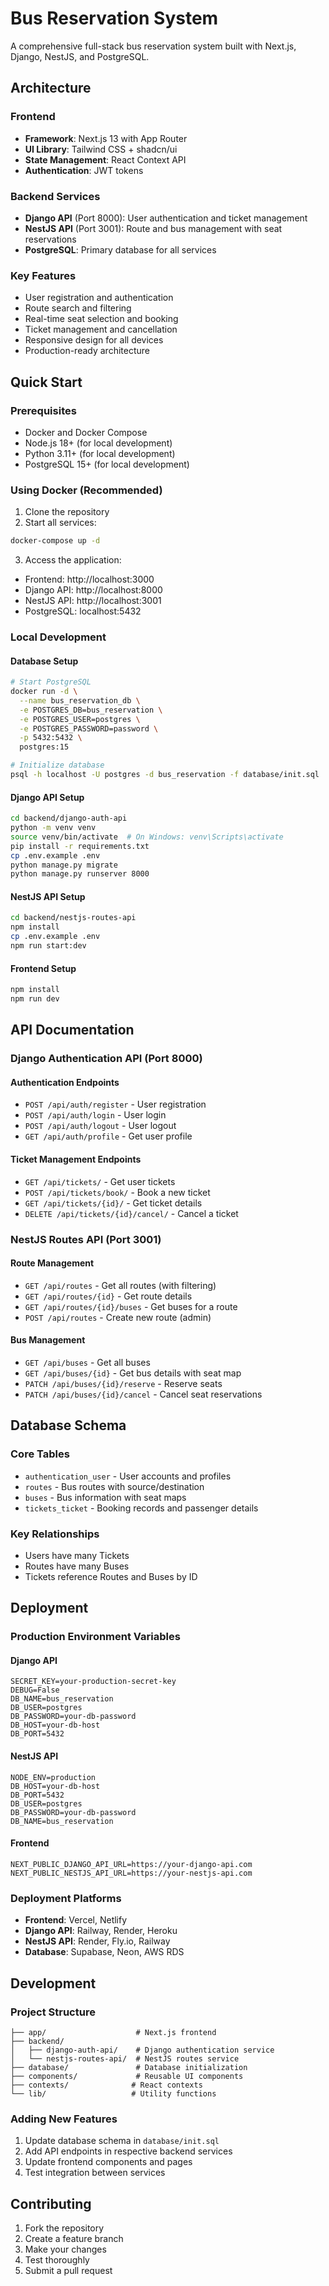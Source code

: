 # Bus Reservation System

A comprehensive full-stack bus reservation system built with Next.js, Django, NestJS, and PostgreSQL.

## Architecture

### Frontend
- **Framework**: Next.js 13 with App Router
- **UI Library**: Tailwind CSS + shadcn/ui
- **State Management**: React Context API
- **Authentication**: JWT tokens

### Backend Services
- **Django API** (Port 8000): User authentication and ticket management
- **NestJS API** (Port 3001): Route and bus management with seat reservations
- **PostgreSQL**: Primary database for all services

### Key Features
- User registration and authentication
- Route search and filtering
- Real-time seat selection and booking
- Ticket management and cancellation
- Responsive design for all devices
- Production-ready architecture

## Quick Start

### Prerequisites
- Docker and Docker Compose
- Node.js 18+ (for local development)
- Python 3.11+ (for local development)
- PostgreSQL 15+ (for local development)

### Using Docker (Recommended)

1. Clone the repository
2. Start all services:
```bash
docker-compose up -d
```

3. Access the application:
- Frontend: http://localhost:3000
- Django API: http://localhost:8000
- NestJS API: http://localhost:3001
- PostgreSQL: localhost:5432

### Local Development

#### Database Setup
```bash
# Start PostgreSQL
docker run -d \
  --name bus_reservation_db \
  -e POSTGRES_DB=bus_reservation \
  -e POSTGRES_USER=postgres \
  -e POSTGRES_PASSWORD=password \
  -p 5432:5432 \
  postgres:15

# Initialize database
psql -h localhost -U postgres -d bus_reservation -f database/init.sql
```

#### Django API Setup
```bash
cd backend/django-auth-api
python -m venv venv
source venv/bin/activate  # On Windows: venv\Scripts\activate
pip install -r requirements.txt
cp .env.example .env
python manage.py migrate
python manage.py runserver 8000
```

#### NestJS API Setup
```bash
cd backend/nestjs-routes-api
npm install
cp .env.example .env
npm run start:dev
```

#### Frontend Setup
```bash
npm install
npm run dev
```

## API Documentation

### Django Authentication API (Port 8000)

#### Authentication Endpoints
- `POST /api/auth/register` - User registration
- `POST /api/auth/login` - User login
- `POST /api/auth/logout` - User logout
- `GET /api/auth/profile` - Get user profile

#### Ticket Management Endpoints
- `GET /api/tickets/` - Get user tickets
- `POST /api/tickets/book/` - Book a new ticket
- `GET /api/tickets/{id}/` - Get ticket details
- `DELETE /api/tickets/{id}/cancel/` - Cancel a ticket

### NestJS Routes API (Port 3001)

#### Route Management
- `GET /api/routes` - Get all routes (with filtering)
- `GET /api/routes/{id}` - Get route details
- `GET /api/routes/{id}/buses` - Get buses for a route
- `POST /api/routes` - Create new route (admin)

#### Bus Management
- `GET /api/buses` - Get all buses
- `GET /api/buses/{id}` - Get bus details with seat map
- `PATCH /api/buses/{id}/reserve` - Reserve seats
- `PATCH /api/buses/{id}/cancel` - Cancel seat reservations

## Database Schema

### Core Tables
- `authentication_user` - User accounts and profiles
- `routes` - Bus routes with source/destination
- `buses` - Bus information with seat maps
- `tickets_ticket` - Booking records and passenger details

### Key Relationships
- Users have many Tickets
- Routes have many Buses
- Tickets reference Routes and Buses by ID

## Deployment

### Production Environment Variables

#### Django API
```env
SECRET_KEY=your-production-secret-key
DEBUG=False
DB_NAME=bus_reservation
DB_USER=postgres
DB_PASSWORD=your-db-password
DB_HOST=your-db-host
DB_PORT=5432
```

#### NestJS API
```env
NODE_ENV=production
DB_HOST=your-db-host
DB_PORT=5432
DB_USER=postgres
DB_PASSWORD=your-db-password
DB_NAME=bus_reservation
```

#### Frontend
```env
NEXT_PUBLIC_DJANGO_API_URL=https://your-django-api.com
NEXT_PUBLIC_NESTJS_API_URL=https://your-nestjs-api.com
```

### Deployment Platforms
- **Frontend**: Vercel, Netlify
- **Django API**: Railway, Render, Heroku
- **NestJS API**: Render, Fly.io, Railway
- **Database**: Supabase, Neon, AWS RDS

## Development

### Project Structure
```
├── app/                    # Next.js frontend
├── backend/
│   ├── django-auth-api/    # Django authentication service
│   └── nestjs-routes-api/  # NestJS routes service
├── database/               # Database initialization
├── components/             # Reusable UI components
├── contexts/              # React contexts
└── lib/                   # Utility functions
```

### Adding New Features
1. Update database schema in `database/init.sql`
2. Add API endpoints in respective backend services
3. Update frontend components and pages
4. Test integration between services

## Contributing

1. Fork the repository
2. Create a feature branch
3. Make your changes
4. Test thoroughly
5. Submit a pull request
